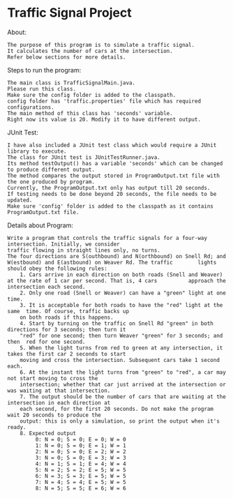 # Traffic Signal Project

About:

	The purpose of this program is to simulate a traffic signal. 
	It calculates the number of cars at the intersection.
	Refer below sections for more details.

Steps to run the program:

	The main class is TrafficSignalMain.java.
	Please run this class.
	Make sure the config folder is added to the classpath.
	config folder has 'traffic.properties' file which has required configurations.
	The main method of this class has 'seconds' variable.
	Right now its value is 20. Modify it to have different output.
	
	
JUnit Test:

	I have also included a JUnit test class which would require a JUnit library to execute.
	The class for JUnit test is JUnitTestRunner.java.
	Its method testOutput() has a variable 'seconds' which can be changed to produce different output.
	The method compares the output stored in ProgramOutput.txt file with the one produced by program.
	Currently, the ProgramOutput.txt only has output till 20 seconds. 
	If testing needs to be done beyond 20 seconds, the file needs to be updated.
	Make sure 'config' folder is added to the classpath as it contains ProgramOutput.txt file.
	

Details about Program:

	Write a program that controls the traffic signals for a four-way intersection. Initially, we consider
	traffic flowing in straight lines only, no turns. 
	The four directions are S(outhbound) and N(orthbound) on Snell Rd; and W(estbound) and E(astbound) on Weaver Rd. The traffic 		lights should obey the following rules:
		1. Cars arrive in each direction on both roads (Snell and Weaver) at the rate of 1 car per second. That is, 4 cars 			approach the intersection each second.
		2. Only one road (Snell or Weaver) can have a "green" light at one time.
		3. It is acceptable for both roads to have the "red" light at the same 	time. Of course, traffic backs up
		on both roads if this happens.
		4. Start by turning on the traffic on Snell Rd "green" in both 	directions for 3 seconds; then turn it
		"red" for one second; then turn Weaver "green" for 3 seconds; and then 	red for one second.
		5. When the light turns from red to green at any intersection, it takes the first car 2 seconds to start
		moving and cross the intersection. Subsequent cars take 1 second each.
		6. At the instant the light turns from "green" to "red", a car may not start moving to cross the
		intersection; whether that car just arrived at the intersection or was waiting at that intersection.
		7. The output should be the number of cars that are waiting at the intersection in each direction at
		each second, for the first 20 seconds. Do not make the program wait 20 seconds to produce the
		output: this is only a simulation, so print the output when it's ready.
		8. Expected output
			 0: N = 0; S = 0; E = 0; W = 0
			 1: N = 0; S = 0; E = 1; W = 1
			 2: N = 0; S = 0; E = 2; W = 2
			 3: N = 0; S = 0; E = 3; W = 3
			 4: N = 1; S = 1; E = 4; W = 4
			 5: N = 2; S = 2; E = 5; W = 5
			 6: N = 3; S = 3; E = 5; W = 5
			 7: N = 4; S = 4; E = 5; W = 5
			 8: N = 5; S = 5; E = 6; W = 6

